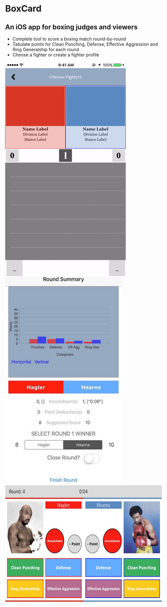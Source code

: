 # BoxCard

## An iOS app for boxing judges and viewers

* Complete tool to score a boxing match round-by-round
* Tabulate points for Clean Punching, Defense, Effective Aggression and Ring Generalship for each round
* Choose a fighter or create a fighter profile

<img src="gifs/BoxCard1.gif" alt="BoxCardGif">
<img src="gifs/boxcardpic1.jpg" alt="BoxCardGif" height="667" width="375">
<img src="gifs/boxcardpic2.jpg" alt="BoxCardGif" height="375" width="667">